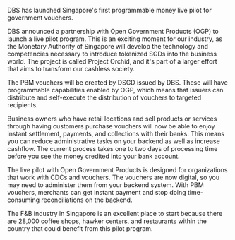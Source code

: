 DBS has launched Singapore's first programmable money live pilot for government vouchers.

DBS announced a partnership with Open Government Products (OGP) to launch a live pilot program. This is an exciting moment for our industry, as the Monetary Authority of Singapore will develop the technology and competencies necessary to introduce tokenized SGDs into the business world. The project is called Project Orchid, and it's part of a larger effort that aims to transform our cashless society.

The PBM vouchers will be created by DSGD issued by DBS. These will have programmable capabilities enabled by OGP, which means that issuers can distribute and self-execute the distribution of vouchers to targeted recipients.

Business owners who have retail locations and sell products or services through having customers purchase vouchers will now be able to enjoy instant settlement, payments, and collections with their banks. This means you can reduce administrative tasks on your backend as well as increase cashflow. The current process takes one to two days of processing time before you see the money credited into your bank account.

The live pilot with Open Government Products is designed for organizations that work with CDCs and vouchers. The vouchers are now digital, so you may need to administer them from your backend system. With PBM vouchers, merchants can get instant payment and stop doing time-consuming reconciliations on the backend.

The F&B industry in Singapore is an excellent place to start because there are 28,000 coffee shops, hawker centers, and restaurants within the country that could benefit from this pilot program.

